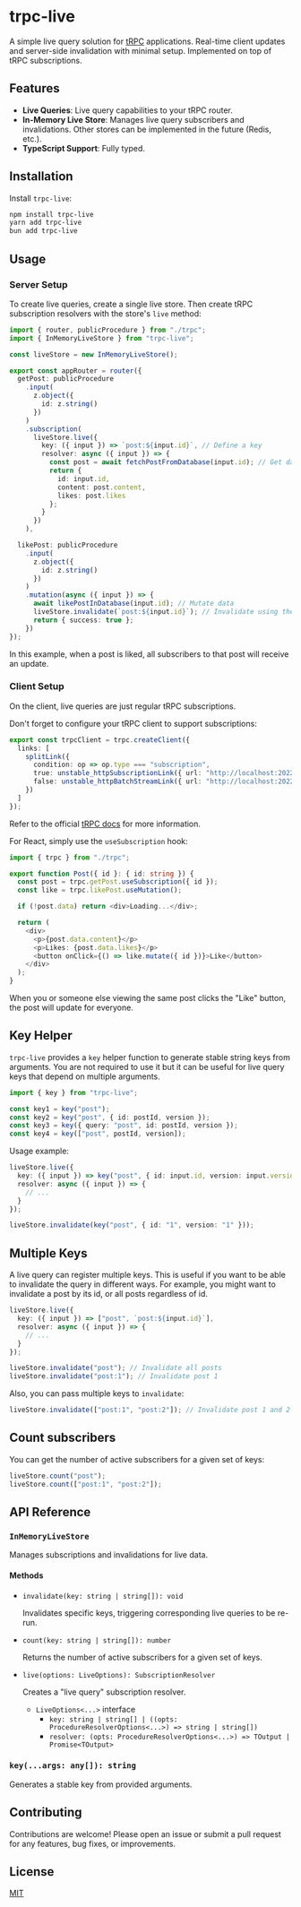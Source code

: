 # trpc-live

A simple live query solution for [tRPC](https://trpc.io/) applications. Real-time client updates and server-side invalidation with minimal setup. Implemented on top of tRPC subscriptions.

## Features

- **Live Queries**: Live query capabilities to your tRPC router.
- **In-Memory Live Store**: Manages live query subscribers and invalidations. Other stores can be implemented in the future (Redis, etc.).
- **TypeScript Support**: Fully typed.

## Installation

Install `trpc-live`:

```bash
npm install trpc-live
yarn add trpc-live
bun add trpc-live
```

## Usage

### Server Setup

To create live queries, create a single live store. Then create tRPC subscription resolvers with the store's `live` method:

```typescript
import { router, publicProcedure } from "./trpc";
import { InMemoryLiveStore } from "trpc-live";

const liveStore = new InMemoryLiveStore();

export const appRouter = router({
  getPost: publicProcedure
    .input(
      z.object({
        id: z.string()
      })
    )
    .subscription(
      liveStore.live({
        key: ({ input }) => `post:${input.id}`, // Define a key
        resolver: async ({ input }) => {
          const post = await fetchPostFromDatabase(input.id); // Get data
          return {
            id: input.id,
            content: post.content,
            likes: post.likes
          };
        }
      })
    ),

  likePost: publicProcedure
    .input(
      z.object({
        id: z.string()
      })
    )
    .mutation(async ({ input }) => {
      await likePostInDatabase(input.id); // Mutate data
      liveStore.invalidate(`post:${input.id}`); // Invalidate using the key
      return { success: true };
    })
});
```

In this example, when a post is liked, all subscribers to that post will receive an update.

### Client Setup

On the client, live queries are just regular tRPC subscriptions.

Don't forget to configure your tRPC client to support subscriptions:

```typescript
export const trpcClient = trpc.createClient({
  links: [
    splitLink({
      condition: op => op.type === "subscription",
      true: unstable_httpSubscriptionLink({ url: "http://localhost:2022" }),
      false: unstable_httpBatchStreamLink({ url: "http://localhost:2022" })
    })
  ]
});
```

Refer to the official [tRPC docs](https://trpc.io/) for more information.

For React, simply use the `useSubscription` hook:

```typescript
import { trpc } from "./trpc";

export function Post({ id }: { id: string }) {
  const post = trpc.getPost.useSubscription({ id });
  const like = trpc.likePost.useMutation();

  if (!post.data) return <div>Loading...</div>;

  return (
    <div>
      <p>{post.data.content}</p>
      <p>Likes: {post.data.likes}</p>
      <button onClick={() => like.mutate({ id })}>Like</button>
    </div>
  );
}
```

When you or someone else viewing the same post clicks the "Like" button, the post will update for everyone.

## Key Helper

`trpc-live` provides a `key` helper function to generate stable string keys from arguments. You are not required to use it but it can be useful for live query keys that depend on multiple arguments.

```typescript
import { key } from "trpc-live";

const key1 = key("post");
const key2 = key("post", { id: postId, version });
const key3 = key({ query: "post", id: postId, version });
const key4 = key(["post", postId, version]);
```

Usage example:

```typescript
liveStore.live({
  key: ({ input }) => key("post", { id: input.id, version: input.version }),
  resolver: async ({ input }) => {
    // ...
  }
});

liveStore.invalidate(key("post", { id: "1", version: "1" }));
```

## Multiple Keys

A live query can register multiple keys. This is useful if you want to be able to invalidate the query in different ways. For example, you might want to invalidate a post by its id, or all posts regardless of id.

```typescript
liveStore.live({
  key: ({ input }) => ["post", `post:${input.id}`],
  resolver: async ({ input }) => {
    // ...
  }
});

liveStore.invalidate("post"); // Invalidate all posts
liveStore.invalidate("post:1"); // Invalidate post 1
```

Also, you can pass multiple keys to `invalidate`:

```typescript
liveStore.invalidate(["post:1", "post:2"]); // Invalidate post 1 and 2
```

## Count subscribers

You can get the number of active subscribers for a given set of keys:

```typescript
liveStore.count("post");
liveStore.count(["post:1", "post:2"]);
```

## API Reference

### `InMemoryLiveStore`

Manages subscriptions and invalidations for live data.

#### Methods

- `invalidate(key: string | string[]): void`

  Invalidates specific keys, triggering corresponding live queries to be re-run.

- `count(key: string | string[]): number`

  Returns the number of active subscribers for a given set of keys.

- `live(options: LiveOptions): SubscriptionResolver`

  Creates a "live query" subscription resolver.

  - `LiveOptions<...>` interface
    - `key: string | string[] | ((opts: ProcedureResolverOptions<...>) => string | string[])`
    - `resolver: (opts: ProcedureResolverOptions<...>) => TOutput | Promise<TOutput>`

### `key(...args: any[]): string`

Generates a stable key from provided arguments.

## Contributing

Contributions are welcome! Please open an issue or submit a pull request for any features, bug fixes, or improvements.

## License

[MIT](LICENSE)
